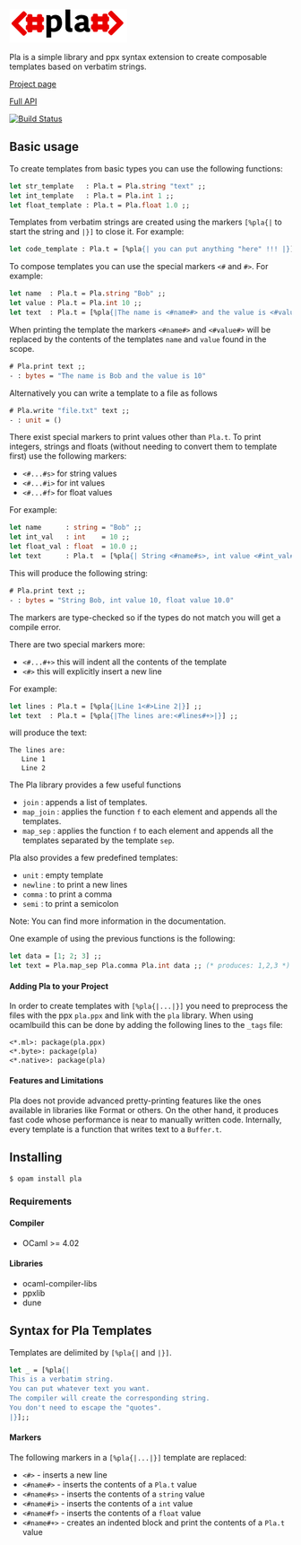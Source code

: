 ![Pla](/resources/pla.png?raw=true "Pla")

Pla is a simple library and ppx syntax extension to create composable templates based on verbatim strings.

[Project page](https://modlfo.github.io/pla/)

[Full API](https://modlfo.github.io/pla/pla_ppx.docdir/Pla.html)

[![Build Status](https://travis-ci.org/modlfo/pla.svg?branch=master)](https://travis-ci.org/modlfo/pla)

## Basic usage

To create templates from basic types you can use the following functions:

```ocaml
let str_template   : Pla.t = Pla.string "text" ;;
let int_template   : Pla.t = Pla.int 1 ;;
let float_template : Pla.t = Pla.float 1.0 ;;
```
Templates from verbatim strings are created using the markers `[%pla{|` to start the string and `|}]` to close it. For example:

```ocaml
let code_template : Pla.t = [%pla{| you can put anything "here" !!! |}] ;;
```
To compose templates you can use the special markers `<#` and `#>`. For example:
```ocaml
let name  : Pla.t = Pla.string "Bob" ;;
let value : Pla.t = Pla.int 10 ;;
let text  : Pla.t = [%pla{|The name is <#name#> and the value is <#value#>|}] ;;
```
When printing the template the markers `<#name#>` and `<#value#>` will be replaced by the contents of the templates `name` and `value` found in the scope.

```ocaml
# Pla.print text ;;
- : bytes = "The name is Bob and the value is 10"
```
Alternatively you can write a template to a file as follows
```ocaml
# Pla.write "file.txt" text ;;
- : unit = ()
```

There exist special markers to print values other than `Pla.t`. To print integers, strings and floats (without needing to convert them to template first) use the following markers:

- `<#...#s>` for string values
- `<#...#i>` for int values
- `<#...#f>` for float values

For example:

```ocaml
let name      : string = "Bob" ;;
let int_val   : int    = 10 ;;
let float_val : float  = 10.0 ;;
let text      : Pla.t  = [%pla{| String <#name#s>, int value <#int_val#i>, float value <#float_val#f>|}] ;;
```

This will produce the following string:
```ocaml
# Pla.print text ;;
- : bytes = "String Bob, int value 10, float value 10.0"
```

The markers are type-checked so if the types do not match you will get a compile error.

There are two special markers more:

- `<#...#+>` this will indent all the contents of the template
- `<#>` this will explicitly insert a new line

For example:
```ocaml
let lines : Pla.t = [%pla{|Line 1<#>Line 2|}] ;;
let text  : Pla.t = [%pla{|The lines are:<#lines#+>|}] ;;
```

will produce the text:
```
The lines are:
   Line 1
   Line 2
```

The Pla library provides a few useful functions
- `join` : appends a list of templates.
- `map_join` : applies the function `f` to each element and appends all the templates.
- `map_sep` : applies the function `f` to each element and appends all the templates separated by the template `sep`.

Pla also provides a few predefined templates:
- `unit` : empty template
- `newline` : to print a new lines
- `comma` : to print a comma
- `semi` : to print a semicolon

Note: You can find more information in the documentation.

One example of using the previous functions is the following:

```ocaml
let data = [1; 2; 3] ;;
let text = Pla.map_sep Pla.comma Pla.int data ;; (* produces: 1,2,3 *)
```

#### Adding Pla to your Project

In order to create templates with `[%pla{|...|}]` you need to preprocess the files with the ppx `pla.ppx` and link with the `pla` library. When using ocamlbuild this can be done by adding the following lines to the `_tags` file:
```
<*.ml>: package(pla.ppx)
<*.byte>: package(pla)
<*.native>: package(pla)
```

#### Features and Limitations

Pla does not provide advanced pretty-printing features like the ones available in libraries like Format or others. On the other hand, it produces fast code whose performance is near to manually written code. Internally, every template is a function that writes text to a `Buffer.t`.

## Installing

```
$ opam install pla
```

### Requirements

#### Compiler

- OCaml      >= 4.02

#### Libraries

- ocaml-compiler-libs
- ppxlib
- dune

## Syntax for Pla Templates

Templates are delimited by `[%pla{|` and `|}]`.

```ocaml
let _ = [%pla{|
This is a verbatim string.
You can put whatever text you want.
The compiler will create the corresponding string.
You don't need to escape the "quotes".
|}];;
```

#### Markers

The following markers in a `[%pla{|...|}]` template are replaced:

- `<#>`       - inserts a new line
- `<#name#>`  - inserts the contents of a `Pla.t` value
- `<#name#s>` - inserts the contents of a `string` value
- `<#name#i>` - inserts the contents of a `int` value
- `<#name#f>` - inserts the contents of a `float` value
- `<#name#+>` - creates an indented block and print the contents of a `Pla.t` value


